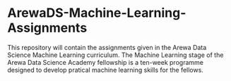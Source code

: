 # ArewaDS-Machine-Learning-Assignments
This repository will contain the assignments given in the Arewa Data Science Machine Learning curriculum. The Machine Learning stage of the Arewa Data Science Academy fellowship is a ten-week programme designed to develop pratical machine learning skills for the fellows. 
